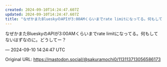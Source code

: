 ```yaml
---
created: 2024-09-10T14:24:47.607Z
updated: 2024-09-10T14:24:47.607Z
title: "なぜかまたBlueskyのAPIが3:00AMくらいまでrate limitになってる。何もしてないはずなのに。どうしてー？[...]"
---
```


<p>なぜかまたBlueskyのAPIが3:00AMくらいまでrate limitになってる。何もしてないはずなのに。どうしてー？</p>

&mdash; 2024-09-10 14:24:47 UTC

Original URL: https://mastodon.social/@sakuramochi0/113113713056586173
